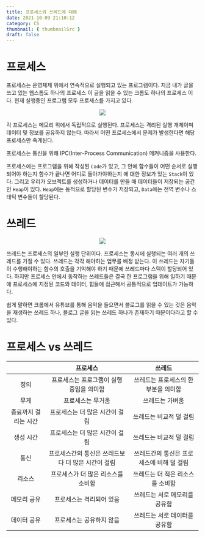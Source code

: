 ```yaml
---
title: 프로세스와 쓰레드에 대해
date: 2021-10-09 21:10:12
category: CS
thumbnail: { thumbnailSrc }
draft: false
---
```


# 프로세스
프로세스는 운영체제 위에서 연속적으로 실행되고 있는 프로그램이다. 지금 내가 글을 쓰고 있는 웹스톰도 하나의 프로세스
이 글을 읽을 수 있는 크롬도 하나의 프로세스 이다. 현재 실행중인 프로그램 모두 프로세스를 가지고 있다.

<div style='text-align: center;'><img src='https://media.vlpt.us/images/nowhhk/post/123d62e4-0fde-454b-b690-60ec9c7b83db/%E1%84%89%E1%85%B3%E1%84%8F%E1%85%B3%E1%84%85%E1%85%B5%E1%86%AB%E1%84%89%E1%85%A3%E1%86%BA%202020-08-15%20%E1%84%8B%E1%85%A9%E1%84%92%E1%85%AE%209.14.50.png' /></div>

각 프로세스는 메모리 위에서 독립적으로 실행된다. 프로세스는 격리된 실행 개체이며 데이터 및 정보를 공유하지 않는다.
따라서 어떤 프로세스에서 문제가 발생한다면 해당 프로세스만 죽게된다.

프로세스는 통신을 위해 IPC(Inter-Process Communication) 메커니즘을 사용한다.

프로세스에는 프로그램을 위해 작성된 `Code`가 있고, 그 안에 함수들이 어떤 순서로 실행되어야 하는지 함수가 끝나면 어디로 돌아가야하는지 에 대한 정보가 있는 `Stack`이 있다.
그리고 우리가 오브젝트를 생성하거나 데이터를 만들 때 데이터들이 저장되는 공간인 `Heap`이 있다. `Heap`에는 동적으로 할당된 변수가 저장되고, `Data`에는 전역 변수나 스태틱 변수들이 할당된다.

# 쓰레드

<div style='text-align: center;'><img src='https://media.vlpt.us/images/nowhhk/post/97a091c0-1dd3-48f1-8c64-5eef5499578e/%E1%84%89%E1%85%B3%E1%84%8F%E1%85%B3%E1%84%85%E1%85%B5%E1%86%AB%E1%84%89%E1%85%A3%E1%86%BA%202020-08-15%20%E1%84%8B%E1%85%A9%E1%84%92%E1%85%AE%209.23.09.png' /></div>

쓰레드는 프로세스의 일부인 실행 단위이다. 프로세스는 동시에 실행되는 여러 개의 쓰레드를 가질 수 있다. 쓰레드는 각각 해야하는 업무를 배정 받는다.
이 쓰레드는 자기들이 수행해야하는 함수의 호출을 기억해야 하기 때문에 쓰레드마다 스택이 할당되어 있다.
하지만 프로세스 안에서 동작하는 쓰레드들은 결국 한 프로그램을 위해 일하기 때문에 프로세스에 지정된 코드와 데이터, 힙들에 접근해서 공통적으로 업데이트가 가능하다.

쉽게 말하면 크롬에서 유튜브를 통해 음악을 들으면서 블로그를 읽을 수 있는 것은 음악을 재생하는 쓰레드 하나, 블로그 글을 읽는 쓰레드 하나가 존재하기 때문이다라고 할 수 있다.

# 프로세스 vs 쓰레드
| |프로세스|쓰레드|
|:------:|:---:|:---:|
|정의|프로세스는 프로그램이 실행 중임을 의미함|쓰레드는 프로세스의 한 부분을 의미함|
|무게|프로세스는 무거움|쓰레드는 가벼움|
|종료까지 걸리는 시간|프로세스는 더 많은 시간이 걸림|쓰레드는 비교적 덜 걸림|
|생성 시간|프로세스는 더 많은 시간이 걸림|쓰레드는 비교적 덜 걸림|
|통신|프로세스간의 통신은 쓰레드보다 더 많은 시간이 걸림|쓰레드간의 통신은 프로세스에 비해 덜 걸림|
|리소스|프로세스가 더 많은 리소스를 소비함|쓰레드는 더 적은 리소스를 소비함|
|메모리 공유|프로세스는 격리되어 있음|쓰레드는 서로 메모리를 공유함|
|데이터 공유|프로세스는 공유하지 않음|쓰레드는 서로 데이터를 공유함|

